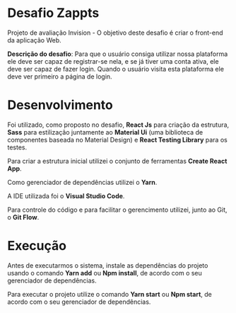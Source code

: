 # Desafio Zappts
Projeto de avaliação Invision - O objetivo deste desafio é criar o front-end da aplicação Web.

**Descrição do desafio**: Para que o usuário consiga utilizar nossa plataforma ele deve ser
capaz de registrar-se nela, e se já tiver uma conta ativa, ele deve ser capaz de fazer login.
Quando o usuário visita esta plataforma ele deve ver primeiro a página de login.


# Desenvolvimento
Foi utilizado, como proposto no desafio, **React Js** para criação da estrutura, **Sass** para estilização juntamente ao **Material Ui** (uma biblioteca de componentes baseada no Material Design) e **React Testing Library** para os testes.

Para criar a estrutura inicial utilizei o conjunto de ferramentas **Create React App**.

Como gerenciador de dependências utilizei o **Yarn**.

A IDE utilizada foi o **Visual Studio Code**.

Para controle do código e para facilitar o gerencimento utilizei, junto ao Git, o **Git Flow**.


# Execução
Antes de executarmos o sistema, instale as dependências do projeto usando o comando **Yarn add** ou **Npm install**, de acordo com o seu gerenciador de dependências.

Para executar o projeto utilize o comando **Yarn start** ou **Npm start**, de acordo com o seu gerenciador de dependências.
